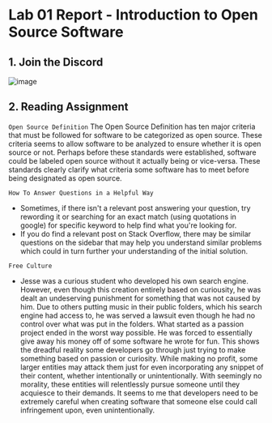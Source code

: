 # Lab 01 Report - Introduction to Open Source Software
## 1. Join the Discord
![image](https://user-images.githubusercontent.com/70230763/149559941-a3c092bd-e1e5-49f6-b4c9-863dd66543b8.png)

## 2. Reading Assignment
`Open Source Definition`
The Open Source Definition has ten major criteria that must be followed for software to be categorized as open source. These criteria seems to allow software to be analyzed to ensure whether it is open source or not. Perhaps before these standards were established, software could be labeled open source without it actually being or vice-versa. These standards clearly clarify what criteria some software has to meet before being designated as open source.

`How To Answer Questions in a Helpful Way`
* Sometimes, if there isn't a relevant post answering your question, try rewording it or searching for an exact match (using quotations in google) for specific keyword to help find what you're looking for.
* If you do find a relevant post on Stack Overflow, there may be similar questions on the sidebar that may help you understand similar problems which could in turn further your understanding of the initial solution.

`Free Culture`
* Jesse was a curious student who developed his own search engine. However, even though this creation entirely based on curiousity, he was dealt an undeserving punishment for something that was not caused by him. Due to others putting music in their public folders, which his search engine had access to, he was served a lawsuit even though he had no control over what was put in the folders. What started as a passion project ended in the worst way possible. He was forced to essentially give away his money off of some software he wrote for fun. This shows the dreadful reality some developers go through just trying to make something based on passion or curiosity. While making no profit, some larger entities may attack them just for even incorporating any snippet of their content, whether intentionally or unintentionally. With seemingly no morality, these entities will relentlessly pursue someone until they acquiesce to their demands. It seems to me that developers need to be extremely careful when creating software that someone else could call infringement upon, even unintentionally.
